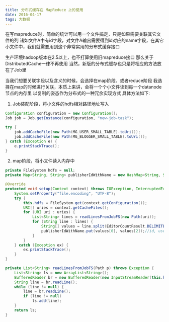```yaml
---
title: 分布式缓存在 MapReduce 上的使用
date: 2016-04-17
tags: 大数据
---
```


在写mapreduce时，简单的统计可以用一个文件搞定，只是如果需要关联其它文件的列
诸如文件A中有id字段，对文件A输出需要得到id对应的name字段，在其它小文件中，我们就需要用到这个非常实用的分布式缓存接口

生产环境hadoop版本在2.5以上，也不打算使用旧mapreduce接口
那么关于DistributedCache一律不再使用
当然，新版的分布式缓存也只是将相应的方法放在了Job里

当我们想要关联字段以及含义的时候，会选择在map阶段、或者reduce阶段
我选择在map的时候进行关联，本质上来讲，会将一个个小文件读到每一个datanode节点的内存里
以复制的姿态作为分布式的一种冗余实现方式
具体方法如下:

1. Job装配阶段，将小文件的hdfs相对路径地址写入

```java
Configuration configuration = new Configuration();
Job job = Job.getInstance(configuration, "new-job-task");

try {
    job.addCacheFile(new Path(MG_USER_SMALL_TABLE).toUri());
    job.addCacheFile(new Path(MG_BLOGGER_SMALL_TABLE).toUri());
} catch (Exception e) {
    e.printStackTrace();
}
```
2. map阶段，将小文件读入内存中

```java
private FileSystem hdfs = null;
private Map<String, String> publisherIdWithName = new HashMap<String, String>();

@Override
protected void setup(Context context) throws IOException, InterruptedException {
    System.setProperty("file.encoding", "UTF-8");
    try {
        this.hdfs = FileSystem.get(context.getConfiguration());
        URI[] uries = context.getCacheFiles();
        for (URI uri : uries) {
            List<String> lines = readLinesFromJobFS(new Path(uri));
            for (String line : lines) {
                String[] values = line.split(EditorCountResult.DELIMITER);
                publisherIdWithName.put(values[0], values[2]);//id, userName
            }
        }
    } catch (Exception ex) {
        ex.printStackTrace();
    }
}

private List<String> readLinesFromJobFS(Path p) throws Exception {
    List<String> ls = new ArrayList<String>();
    BufferedReader br = new BufferedReader(new InputStreamReader(this.hdfs.open(p)));
    String line = br.readLine();
    while (line != null) {
        line = br.readLine();
        if (line != null)
            ls.add(line);
    }
    return ls;
}
```


